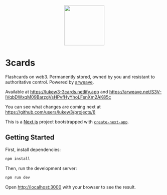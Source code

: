<br>
<p align="center">
  <a href="https://lukew3-3cards.netlify.app">
    <img src="https://user-images.githubusercontent.com/47042841/179059165-24a274d4-9262-4709-a702-22df7101ea93.svg" height="128">
  </a>
</p>

# 3cards

Flashcards on web3. Permanently stored, owned by you and resistant to authoritative control. Powered by [arweave](https://www.arweave.org/).

Available at
https://lukew3-3cards.netlify.app and
https://arweave.net/S3V-IVqbDWxqM09BarzgVsHPvfHyYhoLFsnXm2AK85c

You can see what changes are coming next at https://github.com/users/lukew3/projects/6

This is a [Next.js](https://nextjs.org/) project bootstrapped with [`create-next-app`](https://github.com/vercel/next.js/tree/canary/packages/create-next-app).

## Getting Started

First, install dependencies:
```bash
npm install
```

Then, run the development server:
```bash
npm run dev
```

Open [http://localhost:3000](http://localhost:3000) with your browser to see the result.
